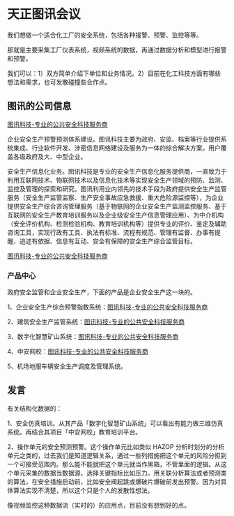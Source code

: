 # 天正图讯会议

我们想做一个适合化工厂的安全系统，包括各种报警、预警、监控等等。

那就是主要采集工厂仪表系统，视频系统的数据，再通过数据分析和模型进行报警和预警。

我们可以：1）双方简单介绍下单位和业务情况。2）目前在化工科技方面有哪些想法和需求，也可发散碰撞些合作点。

## 图讯的公司信息

[图讯科技-专业的公共安全科技服务商](http://www.tuxun.net/info/single/21d82576efbc46f1bbc96c57b7f1137b?category=001001)

企业安全生产预警预测体系建设。图讯科技主要为政府、安监、档案等行业提供系统集成、行业软件开发、涉密信息网络建设及服务为一体的综合解决方案。用户覆盖各级政府及大、中型企业。

安全生产信息化业务。图讯科技是专业的安全生产信息化服务提供商，一直致力于利用互联网技术、物联网技术以及信息化技术等实现安全生产领域的预防、监测、监控及管理的探索和研究。图讯利用业内领先的技术手段为政府提供安全生产监管服务（安全生产监管监察、生产安全事故应急救援、重大危险源监控等），为企业提供安全生产综合咨询管理服务（基于物联网的企业安全生产监测监控服务、基于互联网的安全生产教育培训服务以及企业级安全生产信息管理应用）、为中介机构（安全评价机构、检测检验机构、教育培训机构等）提供专业的评价、鉴定及辅助咨询工具，实现行政有工具、执法有标准、流程有规范、管理有监督、办事有提醒、追述有依据、信息有互动、安全有保障的安全生产综合监管目标。

[图讯科技-专业的公共安全科技服务商](http://www.tuxun.net/info/view/fa2fe56dbc6c4c5abf777248a918bb7a)

### 产品中心

政府安全监管和企业安全生产，下面的产品是企业安全生产这一块的。

1、企业安全生产综合预警指数系统：[图讯科技-专业的公共安全科技服务商](http://www.tuxun.net/info/view/7d37a652135f4c7791df8af334364b57)

2、建筑安全生产监管系统：[图讯科技-专业的公共安全科技服务商](http://www.tuxun.net/info/view/0e17faae1e7b446cae723c4d50d70c55)

3、数字化智慧矿山系统：[图讯科技-专业的公共安全科技服务商](http://www.tuxun.net/info/view/1fd95541d2174a08965a3e5e005d21d0)

4、中安网校：[图讯科技-专业的公共安全科技服务商](http://www.tuxun.net/info/view/39eecc514b774373b887ab37dd84059d)

5、机场地服车辆安全生产调度及管理系统。

## 发言

有关结构化数据的：

1、安全仿真培训。从其产品「数字化智慧矿山系统」可以看出有能力做三维仿真系统。再结合其项目「中安网校」教育培训平台。

2、操作单元的安全预测预警。这个操作单元比如类似 HAZOP 分析时划分的分析单元之类的，过去我们是知道逻辑关系，通过一些列措施把这个单元的风险分担到一个可接受范围内。那么能不能就把这个单元就当作黑箱，不管里面的逻辑。从这个单元采集的数据当数据源，选择关键指标比如压力。用关联分析算法或者预测类的算法，在安全措施启动前，比如安全阀起跳或爆破片爆破前发出预警。因为对具体算法实现不清楚，所以这个只是个人的发散性想法。

像视频监控这种数据流（实时的）的应用点，目前没有想到好的点。
